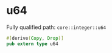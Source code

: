 # u64

Fully qualified path: `core::integer::u64`

```rust
#[derive(Copy, Drop)]
pub extern type u64
```

